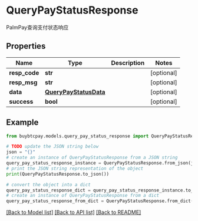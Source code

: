 # QueryPayStatusResponse

PalmPay查询支付状态响应

## Properties

Name | Type | Description | Notes
------------ | ------------- | ------------- | -------------
**resp_code** | **str** |  | [optional] 
**resp_msg** | **str** |  | [optional] 
**data** | [**QueryPayStatusData**](QueryPayStatusData.md) |  | [optional] 
**success** | **bool** |  | [optional] 

## Example

```python
from buybtcpay.models.query_pay_status_response import QueryPayStatusResponse

# TODO update the JSON string below
json = "{}"
# create an instance of QueryPayStatusResponse from a JSON string
query_pay_status_response_instance = QueryPayStatusResponse.from_json(json)
# print the JSON string representation of the object
print(QueryPayStatusResponse.to_json())

# convert the object into a dict
query_pay_status_response_dict = query_pay_status_response_instance.to_dict()
# create an instance of QueryPayStatusResponse from a dict
query_pay_status_response_from_dict = QueryPayStatusResponse.from_dict(query_pay_status_response_dict)
```
[[Back to Model list]](../README.md#documentation-for-models) [[Back to API list]](../README.md#documentation-for-api-endpoints) [[Back to README]](../README.md)


